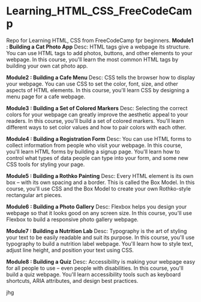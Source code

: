 # Learning_HTML_CSS_FreeCodeCamp
Repo for Learning HTML, CSS from FreeCodeCamp fpr beginners.
**Module1 : Building a Cat Photo App**
Desc:
HTML tags give a webpage its structure. You can use HTML tags to add photos, buttons, and other elements to your webpage.
In this course, you'll learn the most common HTML tags by building your own cat photo app.

**Module2 : Building a Cafe Menu**
Desc:
CSS tells the browser how to display your webpage. You can use CSS to set the color, font, size, and other aspects of HTML elements.
In this course, you'll learn CSS by designing a menu page for a cafe webpage.

**Module3 : Building a Set of Colored Markers**
Desc:
Selecting the correct colors for your webpage can greatly improve the aesthetic appeal to your readers.
In this course, you'll build a set of colored markers. You'll learn different ways to set color values and how to pair colors with each other.

**Module4 : Building a Registration Form**
Desc:
You can use HTML forms to collect information from people who visit your webpage.
In this course, you'll learn HTML forms by building a signup page. You'll learn how to control what types of data people can type into your form, and some new CSS tools for styling your page.

**Module5 : Building a Rothko Painting**
Desc:
Every HTML element is its own box – with its own spacing and a border. This is called the Box Model.
In this course, you'll use CSS and the Box Model to create your own Rothko-style rectangular art pieces.

**Module6 : Building a Photo Gallery**
Desc:
Flexbox helps you design your webpage so that it looks good on any screen size.
In this course, you'll use Flexbox to build a responsive photo gallery webpage.

**Module7 : Building a Nutrition Lab**
Desc:
Typography is the art of styling your text to be easily readable and suit its purpose.
In this course, you'll use typography to build a nutrition label webpage. You'll learn how to style text, adjust line height, and position your text using CSS.

**Module8 : Building a Quiz**
Desc:
Accessibility is making your webpage easy for all people to use – even people with disabilities.
In this course, you'll build a quiz webpage. You'll learn accessibility tools such as keyboard shortcuts, ARIA attributes, and design best practices.


jhg
